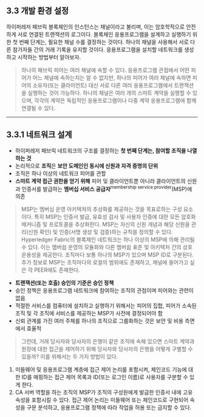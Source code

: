 ## 3.3 개발 환경 설정
하이퍼레저 패브릭 블록체인의 인스턴스는 채널이라고 불리며, 이는 암호학적으로 안전하게 서로 연결된 트랜잭션의 로그이다. 블록체인 응용프로그램을 설계하고 실행하기 위한 첫 번째 단계는, 필요한 채널 수를 결정하는 것이다. 하나의 채널을 사용해서 서로 다른 참가자들 간의 거래 기록을 유지할 것이다. 응용프로그램을 설치할 네트워크를 생성하고 시작하는 방법부터 알아보자.
> 하나의 패브릭 피어는 여러 채널에 속할 수 있다. 응용프로그램 관점에서 어떤 피어가 어느 채널에 속하는지는 알 수 없지만, 하나의 피어가 여러 채널에 속하면 피어의 소유자(또는 클라이언트) 대신 서로 다른 여러 응용프로그램에서 트랜잭션을 실행하는 것이 가능하다. 하나의 채널은 여러 개의 스마트 계약을 실행할 수 있으며, 각각의 계약은 독립적인 응용프로그램이나 다중 계약 응용프로그램에 함께 연결될 수 있다.


---
## 3.3.1 네트워크 설계
* 하이퍼레저 패브릭 네트워크의 구조를 결정하는 <b>첫 번째 단계는, 참여할 조직을 나열하는 것</b>
* 논리적으로 <b>조직</b>은 <b>보안 도메인인 동시에 신원과 자격 증명의 단위</b>
* 조직은 하나 이상의 네트워크 피어를 관할
* <b>스마트 계약 접근 권한을 얻기 위해</b> 피어 및 클라이언트뿐 아니라 클라이언트의 신원과 인증서를 발급하는 <b>멤버십 서비스 공급자</b><sup>membership service provider</sup>(MSP)에 의존
> MSP는 멤버심 운영 아키텍처의 추상화를 제공하는 것을 목표로하는 구성 요소이다. 특히 MSP는 인증서 발급, 유효성 검사 및 사용자 인증에 대한 모든 암호화 메커니즘 및 프로토콜을 추상화한다. MSP는 자신의 신원 개념과 해당 신원을 관리(신원 확인) 및 인증(서명 생성 및 검증)하는 규칙을 정의할 수 있다. Hyperledger Fabric의 블록체인 네트워크는 하나 이상의 MSP에 의해 관리될 수 있다. 이는 멤버쉽 운영의 모듈화와 다른 멤버쉽 표준 및 아키텍처 간의 상호 운용성을 제공한다. 조직마다 보통 하나의 MSP가 있으며 MSP ID로 구분된다. 추가 정보로 MSP는 조직마다의 로컬의 범위에도 존재하고, 채널에 들어가고 싶은 각 PEER에도 존재한다.

* <b>트랜잭션(또는 호출) 승인의 기준은 승인 정책</b>
* 승인 정책은 응용프로그램 네트워크에 참여하는 조직의 관점이며 피어와는 관련이 없음
* 적절한 서비스를 컴퓨터에 설치하고 실행하기 위해서는 피어의 집합, 피어가 소속된 조직 및 각 조직에 서비스를 제공하는 MSP가 사전에 결정되어야 함
* 신뢰 관계를 가진 여러 주체를 하나의 조직으로 그룹화하는 것은 보안 및 비용 측면에서 효율적

> 그런데, 거래 당사자와 당사자의 은행이 같은 조직에 속해 있으면 스마트 계약과 원장에 대한 접근을 제어하기 위해 당사자와 당사자의 은행을 어떻게 구별할 수 있을까? 이를 위해서는 두 가지 방법이 있다.
1. 미들웨어 및 응용프로그램 계층에 접근 제어 논리를 포함시켜, 체인코드 기능에 대한 ID를 매핑하는 접근 제어 목록과 ID(또는 로그인 이름)로 사용자를 구분할 수 있게 한다.
2. CA 서버 역할을 하는 조직의 MSP가 조직의 구성원에게 발급한 인증서 내에 고유 속성을 포함시킬 수 있다. 접근 제어 논리는 미들웨어 또는 체인코드로 구현되어 속성을 구문 분석하고, 응용프로그램 정책에 따라 작업을 허용 또는 금지할 수 있다.

